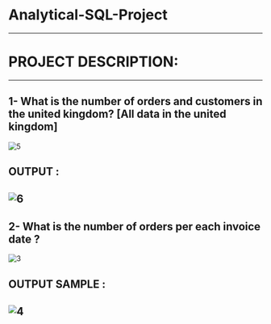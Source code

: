 # Analytical-SQL-Project
----------------------------------------------
# PROJECT DESCRIPTION:




--------------------------------------------------------------------------------
## 1- What is the number of orders and customers in the united kingdom? [All data in the united kingdom]
![5](https://user-images.githubusercontent.com/121814714/219780112-5642382d-248f-4343-b7fd-0674d7ff4a41.PNG)
## OUTPUT :
![6](https://user-images.githubusercontent.com/121814714/219780517-43a71629-6bce-4c2c-bcf9-150164fa2a6f.PNG)
--------------------------------------------------------------------------------
## 2- What is the number of orders per each invoice date ?
![3](https://user-images.githubusercontent.com/121814714/219775344-14dae10d-6ac6-4c8a-adb8-16f5abdd55de.PNG)
## OUTPUT SAMPLE :
![4](https://user-images.githubusercontent.com/121814714/219775526-9c02321d-0801-4ef0-b7f0-aec936e8423b.PNG)
-----------------------------------------------------------------------------

